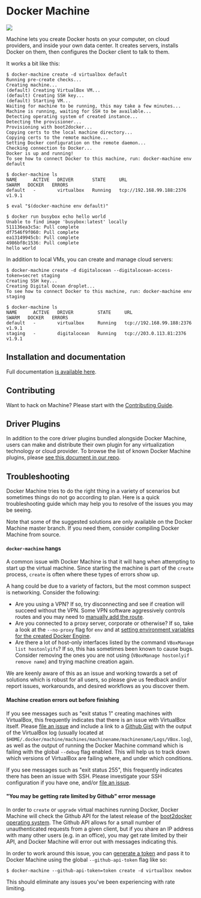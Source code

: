 # Docker Machine

![](https://docs.docker.com/machine/img/logo.png)

Machine lets you create Docker hosts on your computer, on cloud providers, and
inside your own data center. It creates servers, installs Docker on them, then
configures the Docker client to talk to them.

It works a bit like this:

```console
$ docker-machine create -d virtualbox default
Running pre-create checks...
Creating machine...
(default) Creating VirtualBox VM...
(default) Creating SSH key...
(default) Starting VM...
Waiting for machine to be running, this may take a few minutes...
Machine is running, waiting for SSH to be available...
Detecting operating system of created instance...
Detecting the provisioner...
Provisioning with boot2docker...
Copying certs to the local machine directory...
Copying certs to the remote machine...
Setting Docker configuration on the remote daemon...
Checking connection to Docker...
Docker is up and running!
To see how to connect Docker to this machine, run: docker-machine env default

$ docker-machine ls
NAME      ACTIVE   DRIVER       STATE     URL                         SWARM   DOCKER   ERRORS
default   -        virtualbox   Running   tcp://192.168.99.188:2376           v1.9.1

$ eval "$(docker-machine env default)"

$ docker run busybox echo hello world
Unable to find image 'busybox:latest' locally
511136ea3c5a: Pull complete
df7546f9f060: Pull complete
ea13149945cb: Pull complete
4986bf8c1536: Pull complete
hello world
```

In addition to local VMs, you can create and manage cloud servers:

```console
$ docker-machine create -d digitalocean --digitalocean-access-token=secret staging
Creating SSH key...
Creating Digital Ocean droplet...
To see how to connect Docker to this machine, run: docker-machine env staging

$ docker-machine ls
NAME      ACTIVE   DRIVER         STATE     URL                         SWARM   DOCKER   ERRORS
default   -        virtualbox     Running   tcp://192.168.99.188:2376           v1.9.1
staging   -        digitalocean   Running   tcp://203.0.113.81:2376             v1.9.1
```

## Installation and documentation

Full documentation [is available here](https://docs.docker.com/machine/).

## Contributing

Want to hack on Machine? Please start with the [Contributing Guide](https://github.com/docker/machine/blob/master/CONTRIBUTING.md).

## Driver Plugins

In addition to the core driver plugins bundled alongside Docker Machine, users
can make and distribute their own plugin for any virtualization technology or
cloud provider.  To browse the list of known Docker Machine plugins, please [see
this document in our
repo](https://github.com/docker/machine/blob/master/docs/AVAILABLE_DRIVER_PLUGINS.md).

## Troubleshooting

Docker Machine tries to do the right thing in a variety of scenarios but
sometimes things do not go according to plan.  Here is a quick troubleshooting
guide which may help you to resolve of the issues you may be seeing.

Note that some of the suggested solutions are only available on the Docker
Machine master branch.  If you need them, consider compiling Docker Machine from
source.
#### `docker-machine` hangs

A common issue with Docker Machine is that it will hang when attempting to start
up the virtual machine.  Since starting the machine is part of the `create`
process, `create` is often where these types of errors show up.

A hang could be due to a variety of factors, but the most common suspect is
networking.  Consider the following:

-   Are you using a VPN?  If so, try disconnecting and see if creation will
    succeed without the VPN.  Some VPN software aggressively controls routes and
    you may need to [manually add the route](https://github.com/docker/machine/issues/1500#issuecomment-121134958).
-   Are you connected to a proxy server, corporate or otherwise?  If so, take a
    look at the `--no-proxy` flag for `env` and at [setting environment variables
    for the created Docker Engine](https://docs.docker.com/machine/reference/create/#specifying-configuration-options-for-the-created-docker-engine).
-   Are there a lot of host-only interfaces listed by the command `VBoxManage list
    hostonlyifs`?  If so, this has sometimes been known to cause bugs.  Consider
    removing the ones you are not using (`VBoxManage hostonlyif remove name`) and
    trying machine creation again.

We are keenly aware of this as an issue and working towards a set of solutions
which is robust for all users, so please give us feedback and/or report issues,
workarounds, and desired workflows as you discover them.

#### Machine creation errors out before finishing

If you see messages such as "exit status 1" creating machines with VirtualBox,
this frequently indicates that there is an issue with VirtualBox itself.  Please
[file an issue](https://github.com/docker/machine/issues/new) and include a link
to a [Github Gist](https://gist.github.com/) with the output of the VirtualBox
log (usually located at
`$HOME/.docker/machine/machines/machinename/machinename/Logs/VBox.log`), as well
as the output of running the Docker Machine command which is failing with the
global `--debug` flag enabled.  This will help us to track down which versions
of VirtualBox are failing where, and under which conditions.

If you see messages such as "exit status 255", this frequently indicates there
has been an issue with SSH.  Please investigate your SSH configuration if you
have one, and/or [file an issue](https://github.com/docker/machine/issues).

#### "You may be getting rate limited by Github" error message

In order to `create` or `upgrade` virtual machines running Docker, Docker
Machine will check the Github API for the latest release of the [boot2docker
operating system](https://github.com/boot2docker/boot2docker).  The Github API
allows for a small number of unauthenticated requests from a given client, but
if you share an IP address with many other users (e.g. in an office), you may
get rate limited by their API, and Docker Machine will error out with messages
indicating this.

In order to work around this issue, you can [generate a
token](https://help.github.com/articles/creating-an-access-token-for-command-line-use/)
and pass it to Docker Machine using the global `--github-api-token` flag like
so:

```console
$ docker-machine --github-api-token=token create -d virtualbox newbox
```

This should eliminate any issues you've been experiencing with rate limiting.
